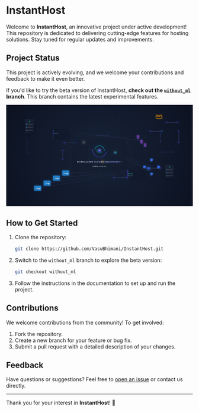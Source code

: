 # InstantHost

Welcome to **InstantHost**, an innovative project under active development! This repository is dedicated to delivering cutting-edge features for hosting solutions. Stay tuned for regular updates and improvements.

## Project Status

This project is actively evolving, and we welcome your contributions and feedback to make it even better.

If you'd like to try the beta version of InstantHost, **check out the [`without_ml`](https://github.com/VasuBhimani/InstantHost/tree/without_ml) branch**. This branch contains the latest experimental features.

![Development in Progress](static/loading.png)

## How to Get Started

1. Clone the repository:
   ```bash
   git clone https://github.com/VasuBhimani/InstantHost.git
   ```

2. Switch to the `without_ml` branch to explore the beta version:
   ```bash
   git checkout without_ml
   ```

3. Follow the instructions in the documentation to set up and run the project.

## Contributions

We welcome contributions from the community! To get involved:

1. Fork the repository.
2. Create a new branch for your feature or bug fix.
3. Submit a pull request with a detailed description of your changes.

## Feedback

Have questions or suggestions? Feel free to [open an issue](https://github.com/VasuBhimani/InstantHost/issues) or contact us directly.

---

Thank you for your interest in **InstantHost**! 🚀
